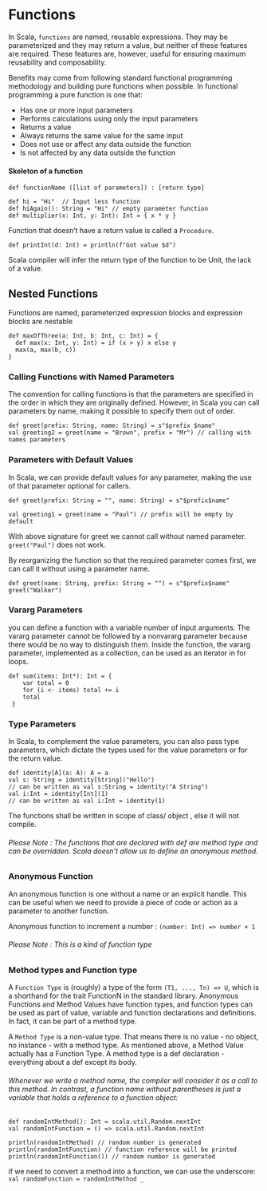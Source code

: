 # Functions

In Scala, `functions` are named, reusable expressions. They may be parameterized and they may return a value, but neither of these features are required. These features are, however, useful for ensuring maximum reusability and composability. 

Benefits may come from following standard functional programming methodology and building pure functions when possible. In functional programming a pure function is one that:

* Has one or more input parameters
* Performs calculations using only the input parameters
* Returns a value
* Always returns the same value for the same input
* Does not use or affect any data outside the function
* Is not affected by any data outside the function

#### Skeleton of a function
`def functionName ([list of parameters]) : [return type]`

```
def hi = "Hi"  // Input less function 
def hiAgain(): String = "Hi" // empty parameter function
def multiplier(x: Int, y: Int): Int = { x * y }  
```

Function that doesn’t have a return value is called a `Procedure`. 
```
def printInt(d: Int) = println(f"Got value $d")
```
Scala compiler will infer the return type of the function to be Unit, the lack of a value.


## Nested Functions
Functions are named, parameterized expression blocks and expression blocks are nestable

``` 
def maxOfThree(a: Int, b: Int, c: Int) = {
  def max(x: Int, y: Int) = if (x > y) x else y
  max(a, max(b, c))
}
```

### Calling Functions with Named Parameters
The convention for calling functions is that the parameters are specified in the order in which they are originally defined. However, in Scala you can call parameters by name, making it possible to specify them out of order.

``` 
def greet(prefix: String, name: String) = s"$prefix $name"
val greeting2 = greet(name = "Brown", prefix = "Mr") // calling with names parameters 
```

### Parameters with Default Values 
In Scala, we can provide default values for any parameter, making the use of that parameter optional for callers.

``` 
def greet(prefix: String = "", name: String) = s"$prefix$name"

val greeting1 = greet(name = "Paul") // prefix will be empty by default
```

With above signature for greet we cannot call without named parameter. 
`greet("Paul")` does not work.

By reorganizing the function so that the required parameter comes first, we can call it without using a parameter name. 

``` 
def greet(name: String, prefix: String = "") = s"$prefix$name" 
greet("Walker")
```

### Vararg Parameters 
you can define a function with a variable number of input arguments. The vararg parameter cannot be followed by a nonvararg parameter because there would be no way to distinguish them. Inside the function, the vararg parameter, implemented as a collection, can be used as an iterator in for loops.

``` 
def sum(items: Int*): Int = {
    var total = 0
    for (i <- items) total += i
    total
 }
```

### Type Parameters

In Scala, to complement the value parameters, you can also pass type parameters, which dictate the types used for the value parameters or for the return value. 

``` 
def identity[A](a: A): A = a 
val s: String = identity[String]("Hello")
// can be written as val s:String = identity("A String")
val i:Int = identity[Int](1)
// can be written as val i:Int = identity(1)
```

The functions shall be written in scope of class/ object , else it will not compile.

###### Please Note : The functions that are declared with def are method type and can be overridden. Scala doesn’t allow us to define an anonymous method.

### Anonymous Function
An anonymous function is one without a name or an explicit handle. This can be useful when we need to provide a piece of code or action as a parameter to another function.

Anonymous function to increment a number :
`(number: Int) => number + 1`

###### Please Note : This is a kind of function type

### Method types and Function type 

A `Function Type` is (roughly) a type of the form `(T1, ..., Tn) => U`, which is a shorthand for the trait FunctionN in the standard library. Anonymous Functions and Method Values have function types, and function types can be used as part of value, variable and function declarations and definitions. In fact, it can be part of a method type.


A `Method Type` is a non-value type. That means there is no value - no object, no instance - with a method type. As mentioned above, a Method Value actually has a Function Type. A method type is a def declaration - everything about a def except its body.



###### Whenever we write a method name, the compiler will consider it as a call to this method. In contrast, a function name without parentheses is just a variable that holds a reference to a function object:
```
def randomIntMethod(): Int = scala.util.Random.nextInt
val randomIntFunction = () => scala.util.Random.nextInt

println(randomIntMethod) // random number is generated 
println(randomIntFunction) // function reference will be printed
println(randomIntFunction()) // random number is generated
```

if we need to convert a method into a function, we can use the underscore:
`val randomFunction = randomIntMethod _`
